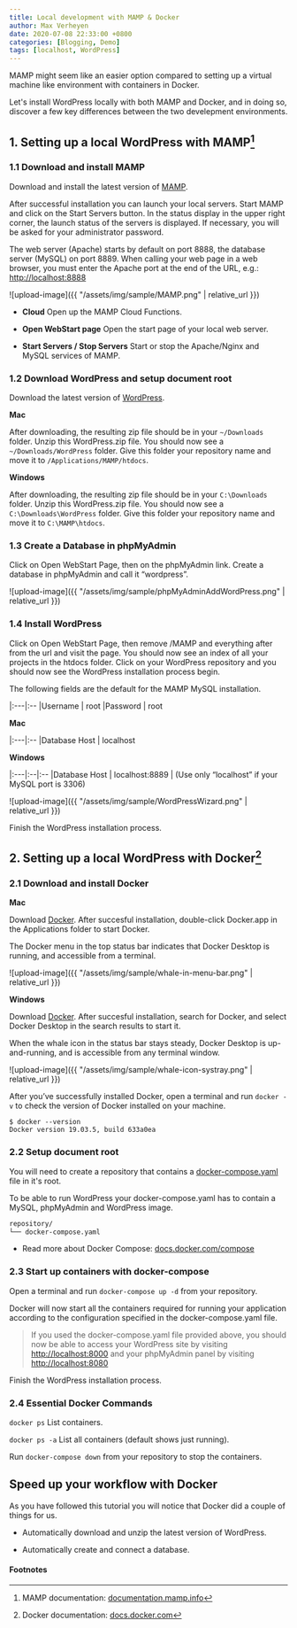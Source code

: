 ```yaml
---
title: Local development with MAMP & Docker
author: Max Verheyen
date: 2020-07-08 22:33:00 +0800
categories: [Blogging, Demo]
tags: [localhost, WordPress]
---
```


MAMP might seem like an easier option compared to setting up a virtual machine like environment with containers in Docker.

Let's install WordPress locally with both MAMP and Docker, and in doing so, discover a few key differences between the two develepment environments.

## 1. Setting up a local WordPress with MAMP[^footnote]

### 1.1 Download and install MAMP

Download and install the latest version of [MAMP](https://www.mamp.info/en/).

After successful installation you can launch your local servers. Start MAMP and click on the Start Servers button. In the status display in the upper right corner, the launch status of the servers is displayed. If necessary, you will be asked for your administrator password.

The web server (Apache) starts by default on port 8888, the database server (MySQL) on port 8889. When calling your web page in a web browser, you must enter the Apache port at the end of the URL, e.g.: [http://localhost:8888](http://localhost:8888)

![upload-image]({{ "/assets/img/sample/MAMP.png" | relative_url }})

* **Cloud**
Open up the MAMP Cloud Functions.

* **Open WebStart page**
Open the start page of your local web server.

* **Start Servers / Stop Servers**
Start or stop the Apache/Nginx and MySQL services of MAMP.

### 1.2 Download WordPress and setup document root

Download the latest version of [WordPress](https://wordPress.org/download/).

**Mac**

After downloading, the resulting zip file should be in your `~/Downloads` folder. Unzip this WordPress.zip file. You should now see a `~/Downloads/WordPress` folder. Give this folder your repository name and move it to `/Applications/MAMP/htdocs`.

**Windows**

After downloading, the resulting zip file should be in your `C:\Downloads` folder. Unzip this WordPress.zip file. You should now see a `C:\Downloads\WordPress` folder. Give this folder your repository name and move it to `C:\MAMP\htdocs`.

### 1.3 Create a Database in phpMyAdmin

Click on Open WebStart Page, then on the phpMyAdmin link. Create a database in phpMyAdmin and call it “wordpress”.

![upload-image]({{ "/assets/img/sample/phpMyAdminAddWordPress.png" | relative_url }})

### 1.4 Install WordPress

Click on Open WebStart Page, then remove /MAMP and everything after from the url and visit the page. You should now see an index of all your projects in the htdocs folder. Click on your WordPress repository and you should now see the WordPress installation process begin.

The following fields are the default for the MAMP MySQL installation.

|:---|:--
|Username | root
|Password | root

**Mac**

|:---|:--
|Database Host | localhost

**Windows** 

|:---|:--|:--
|Database Host | localhost:8889 | (Use only “localhost” if your MySQL port is 3306)

![upload-image]({{ "/assets/img/sample/WordPressWizard.png" | relative_url }})

Finish the WordPress installation process.

## 2. Setting up a local WordPress with Docker[^footnote-2]

### 2.1 Download and install Docker

**Mac**

Download [Docker](https://hub.docker.com/editions/community/docker-ce-desktop-mac/). After succesful installation, double-click Docker.app in the Applications folder to start Docker.

The Docker menu in the top status bar indicates that Docker Desktop is running, and accessible from a terminal.

![upload-image]({{ "/assets/img/sample/whale-in-menu-bar.png" | relative_url }})

**Windows**

Download [Docker](https://hub.docker.com/editions/community/docker-ce-desktop-windows/). After succesful installation, search for Docker, and select Docker Desktop in the search results to start it.

When the whale icon in the status bar stays steady, Docker Desktop is up-and-running, and is accessible from any terminal window.

![upload-image]({{ "/assets/img/sample/whale-icon-systray.png" | relative_url }})

After you’ve successfully installed Docker, open a terminal and run `docker -v` to check the version of Docker installed on your machine.

```terminal
$ docker --version
Docker version 19.03.5, build 633a0ea
```
### 2.2 Setup document root

You will need to create a repository that contains a [docker-compose.yaml](https://gist.github.com/bradtraversy/faa8de544c62eef3f31de406982f1d42) file in it's root.

To be able to run WordPress your docker-compose.yaml has to contain a MySQL, phpMyAdmin and WordPress image.

```sh
repository/
└── docker-compose.yaml
```

- Read more about Docker Compose: [docs.docker.com/compose](https://docs.docker.com/compose/)

### 2.3 Start up containers with docker-compose

Open a terminal and run `docker-compose up -d` from your repository.

Docker will now start all the containers required for running your application according to the configuration specified in the docker-compose.yaml file.

> If you used the docker-compose.yaml file provided above, you should now be able to access your WordPress site by visiting [http://localhost:8000](http://localhost:8000) and your phpMyAdmin panel by visiting [http://localhost:8080](http://localhost:8080)

Finish the WordPress installation process.

### 2.4 Essential Docker Commands

`docker ps` List containers.

`docker ps -a` List all containers (default shows just running).

Run `docker-compose down` from your repository to stop the containers.

## Speed up your workflow with Docker

As you have followed this tutorial you will notice that Docker did a couple of things for us.

* Automatically download and unzip the latest version of WordPress.

* Automatically create and connect a database.

#### Footnotes

[^footnote]: MAMP documentation: [documentation.mamp.info](https://documentation.mamp.info/)

[^footnote-2]: Docker documentation: [docs.docker.com](https://docs.docker.com/)